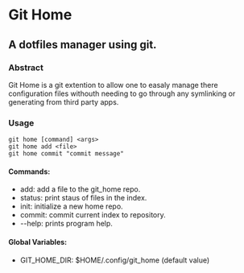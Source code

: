 # Git Home
##  A dotfiles manager using git.

### Abstract 
Git Home is a git extention to allow one to easaly manage there
configuration files withouth needing to go through any symlinking or
generating from third party apps.

### Usage
	
	git home [command] <args>
	git home add <file>
	git home commit "commit message"

#### Commands:
 -    add: add a file to the git_home repo.
 - status: print staus of files in the index.
 -   init: initialize a new home repo.
 - commit: commit current index to repository.
 - --help: prints program help.

#### Global Variables:
- GIT_HOME_DIR: $HOME/.config/git_home (default value)

